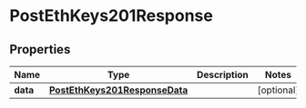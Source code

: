 # PostEthKeys201Response


## Properties
Name | Type | Description | Notes
------------ | ------------- | ------------- | -------------
**data** | [**PostEthKeys201ResponseData**](PostEthKeys201ResponseData.md) |  | [optional] 


